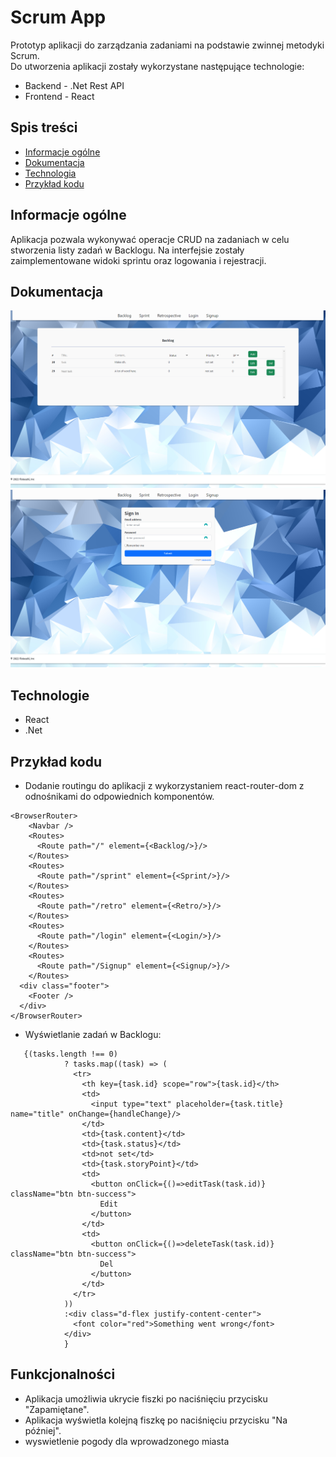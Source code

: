 # Scrum App
  Prototyp aplikacji do zarządzania zadaniami na podstawie zwinnej metodyki Scrum. <br>
  Do utworzenia aplikacji zostały wykorzystane następujące technologie: <br>
  * Backend - .Net Rest API
  * Frontend - React
    
## Spis treści
* [Informacje ogólne](#Informacje-ogólne)
* [Dokumentacja](#Dokumentacja)
* [Technologia](#Technologie)
* [Przykład kodu](#Przykład-kodu)
  
## Informacje ogólne
Aplikacja pozwala wykonywać operacje CRUD na zadaniach w celu stworzenia listy zadań w Backlogu.
Na interfejsie zostały zaimplementowane widoki sprintu oraz logowania i rejestracji.

## Dokumentacja
![flashcard](./jpg/Backlog.png)
![menu](./jpg/Login.png)

## Technologie
* React
* .Net
  
## Przykład kodu
* Dodanie routingu do aplikacji z wykorzystaniem react-router-dom z odnośnikami do odpowiednich komponentów.
```JSX
<BrowserRouter>
    <Navbar />
    <Routes>
      <Route path="/" element={<Backlog/>}/>
    </Routes>
    <Routes>
      <Route path="/sprint" element={<Sprint/>}/>
    </Routes>
    <Routes>
      <Route path="/retro" element={<Retro/>}/>
    </Routes>
    <Routes>
      <Route path="/login" element={<Login/>}/>
    </Routes>
    <Routes>
      <Route path="/Signup" element={<Signup/>}/>
    </Routes>
  <div class="footer">
    <Footer />
  </div>
</BrowserRouter>
```
* Wyświetlanie zadań w Backlogu:
```JSX
   {(tasks.length !== 0)
            ? tasks.map((task) => (
              <tr>
                <th key={task.id} scope="row">{task.id}</th>
                <td>
                  <input type="text" placeholder={task.title} name="title" onChange={handleChange}/>
                </td>
                <td>{task.content}</td>
                <td>{task.status}</td>
                <td>not set</td>
                <td>{task.storyPoint}</td>
                <td>
                  <button onClick={()=>editTask(task.id)} className="btn btn-success">
                    Edit
                  </button>
                </td>
                <td>
                  <button onClick={()=>deleteTask(task.id)} className="btn btn-success">
                    Del
                  </button>
                </td>
              </tr>
            ))
            :<div class="d-flex justify-content-center">
              <font color="red">Something went wrong</font>
            </div>
            }
```

## Funkcjonalności
* Aplikacja umożliwia ukrycie fiszki po naciśnięciu przycisku "Zapamiętane".
* Aplikacja wyświetla kolejną fiszkę po naciśnięciu przycisku "Na później".
* wyswietlenie pogody dla wprowadzonego miasta
